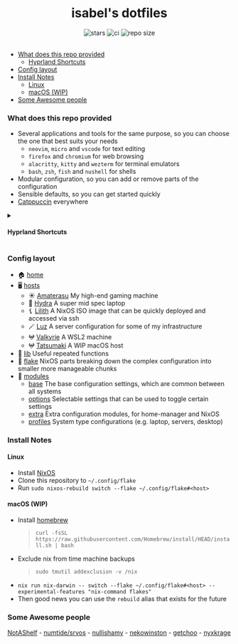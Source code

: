 <div align="center">
  <h1>isabel's dotfiles</h1>

  <img alt="stars" src="https://img.shields.io/github/stars/isabelroses/dotfiles?color=f5c2e7&labelColor=303446&style=for-the-badge&logo=starship&logoColor=f5c2e7">
  <img alt="ci" src="https://img.shields.io/github/actions/workflow/status/isabelroses/dotfiles/check.yml?label=build&color=a6e3a1&labelColor=303446&style=for-the-badge&logo=github&logoColor=a6e3a1" />
  <img alt="repo size" src="https://img.shields.io/github/repo-size/isabelroses/dotfiles?color=fab387&labelColor=303446&style=for-the-badge&logo=github&logoColor=fab387">
</div>

<br />

<!--toc:start-->
- [What does this repo provided](#what-does-this-repo-provided)
  - [Hyprland Shortcuts](#hyprland-shortcuts)
- [Config layout](#config-layout)
- [Install Notes](#install-notes)
  - [Linux](#linux)
  - [macOS (WIP)](#macos-wip)
- [Some Awesome people](#some-awesome-people)
<!--toc:end-->

### What does this repo provided

- Several applications and tools for the same purpose, so you can choose the one that best suits your needs
  - `neovim`, `micro` and `vscode` for text editing
  - `firefox` and `chromium` for web browsing
  - `alacritty`, `kitty` and `wezterm` for terminal emulators
  - `bash`, `zsh`, `fish` and `nushell` for shells
- Modular configuration, so you can add or remove parts of the configuration
- Sensible defaults, so you can get started quickly
- [Catppuccin](https://github.com/catppuccin/catppucin) everywhere

<details>

<summary>

#### Hyprland Shortcuts

</summary>

| Shortcut                        | What it does               |
| ------------------------------- | -------------------------- |
| <kbd>SUPER+RETURN</kbd>         | open terminal              |
| <kbd>SUPER+B</kbd>              | open browser               |
| <kbd>SUPER+C</kbd>              | open editor                |
| <kbd>SUPER+O</kbd>              | open notes                 |
| <kbd>SUPER+E</kbd>              | open file manager          |
| <kbd>SUPER+Q</kbd>              | quit                       |
| <kbd>SUPER+D</kbd>              | launcher                   |
| <kbd>SUPER+F</kbd>              | full screen                |
| <kbd>SUPER+[number]</kbd>       | open workspace [number]    |
| <kbd>SUPER+SHIFT+[number]</kbd> | move to workspace [number] |

</details>

### Config layout

- 🏠 [home](../home/)
- 🖥️ [hosts](../hosts/)
  - ☀️ [Amaterasu](../hosts/amatarasu/) My high-end gaming machine
  - 🐉 [Hydra](../hosts/hydra/) A super mid spec laptop
  - ⚸ [Lilith](../hosts/lilith/) A NixOS ISO image that can be quickly deployed and accessed via ssh
  - 🪄 [Luz](../hosts/luz/) A server configuration for some of my infrastructure
  - 𖤍 [Valkyrie](../hosts/valkyrie/) A WSL2 machine 
  - 𖤍 [Tatsumaki](../hosts/tatsumaki/) A WIP macOS host 
- 📖 [lib](../lib/) Useful repeated functions
- 🧩 [flake](../flake/) NixOS parts breaking down the complex configuration into smaller more manageable chunks
- 🔌 [modules](../modules/)
  - [base](../modules/base/) The base configuration settings, which are common between all systems
  - [options](../modules/options/) Selectable settings that can be used to toggle certain settings
  - [extra](../modules/extra) Extra configuration modules, for home-manager and NixOS
  - [profiles](../modules/profiles/) System type configurations (e.g. laptop, servers, desktop)

### Install Notes

#### Linux

- Install [NixOS](https://nixos.org/download.html)
- Clone this repository to `~/.config/flake`
- Run `sudo nixos-rebuild switch --flake ~/.config/flake#<host>`

#### macOS (WIP)

- Install [homebrew](https://brew.sh/) 
  > `curl -fsSL https://raw.githubusercontent.com/Homebrew/install/HEAD/install.sh | bash`
- Exclude nix from time machine backups 
  > `sudo tmutil addexclusion -v /nix`
- `nix run nix-darwin -- switch --flake ~/.config/flake#<host> --experimental-features "nix-command flakes"`
- Then good news you can use the `rebuild` alias that exists for the future

### Some Awesome people

[NotAShelf](https://github.com/notashelf/nyx) - [numtide/srvos](https://github.com/numtide/srvos) - [nullishamy](https://github.com/nullishamy/derivation-station) - [nekowinston](https://github.com/nekowinston/dotfiles) - [getchoo](https://github.com/getchoo) - [nyxkrage](https://github.com/nyxkrage)
